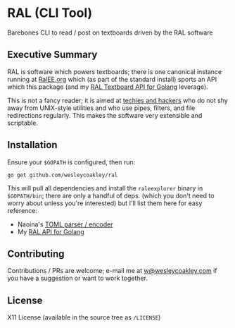RAL (CLI Tool)
==============

Barebones CLI to read / post on textboards driven by the RAL software

Executive Summary
-----------------

RAL is software which powers textboards; there is one canonical instance
running at [RalEE.org](https://ralee.org/) which (as part of the standard
install) sports an API which this package (and my [RAL Textboard API for
Golang](https://github.com/wesleycoakley/ral) leverage).

This is not a fancy reader; it is aimed at
[techies and hackers](http://catb.org/jargon/html/H/hacker.html) who
do not shy away from UNIX-style utilities and who use pipes,
filters, and file redirections regularly. This makes the software very
extensible and scriptable.

Installation
------------

Ensure your `$GOPATH` is configured, then run:

```
go get github.com/wesleycoakley/ral
```

This will pull all dependencies and install the `raleexplorer` binary in
`$GOPATH/bin`; there are only a handful of deps. (which you don't
need to worry about unless you're interested) but I'll list them here
for easy reference:

- Naoina's [TOML parser / encoder](https://github.com/naoina/toml)
- My [RAL API for Golang](https://github.com/wesleycoakley/ral)

Contributing
------------
Contributions / PRs are welcome; e-mail me at
[w@wesleycoakley.com](mailto:w@wesleycoakley.com) if you
have a suggestion or want to work together.

License
-------

X11 License (available in the source tree as `/LICENSE`)
